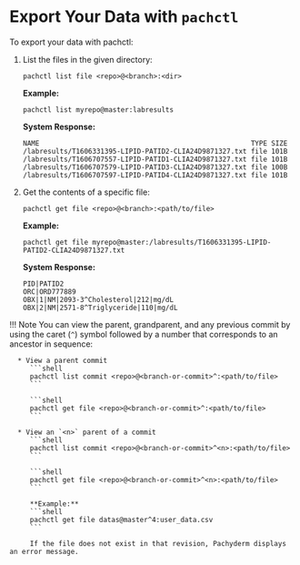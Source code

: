 # Export Your Data with `pachctl`
 
To export your data with pachctl:

1. List the files in the given directory:

      ```shell
      pachctl list file <repo>@<branch>:<dir>
      ```

      **Example:**
      ```shell
      pachctl list myrepo@master:labresults
      ```

      **System Response:**
      ```shell
      NAME                                                    TYPE SIZE
      /labresults/T1606331395-LIPID-PATID2-CLIA24D9871327.txt file 101B
      /labresults/T1606707557-LIPID-PATID1-CLIA24D9871327.txt file 101B
      /labresults/T1606707579-LIPID-PATID3-CLIA24D9871327.txt file 100B
      /labresults/T1606707597-LIPID-PATID4-CLIA24D9871327.txt file 101B
      ```

1. Get the contents of a specific file:

      ```shell
      pachctl get file <repo>@<branch>:<path/to/file>
      ```

      **Example:**
      ```shell
      pachctl get file myrepo@master:/labresults/T1606331395-LIPID-PATID2-CLIA24D9871327.txt
      ```

      **System Response:**
      ```shell
      PID|PATID2
      ORC|ORD777889
      OBX|1|NM|2093-3^Cholesterol|212|mg/dL
      OBX|2|NM|2571-8^Triglyceride|110|mg/dL
      ```

!!! Note
      You can view the parent, grandparent, and any previous
      commit by using the caret (`^`) symbol followed by a number that
      corresponds to an ancestor in sequence:

      * View a parent commit
         ```shell
         pachctl list commit <repo>@<branch-or-commit>^:<path/to/file>
         ```

         ```shell
         pachctl get file <repo>@<branch-or-commit>^:<path/to/file>
         ```

      * View an `<n>` parent of a commit
         ```shell
         pachctl list commit <repo>@<branch-or-commit>^<n>:<path/to/file>
         ```

         ```shell
         pachctl get file <repo>@<branch-or-commit>^<n>:<path/to/file>
         ```

         **Example:**
         ```shell
         pachctl get file datas@master^4:user_data.csv
         ```

         If the file does not exist in that revision, Pachyderm displays an error message.

